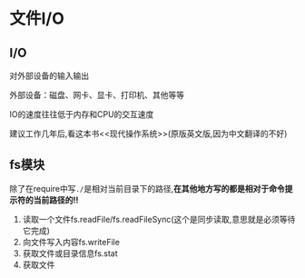 # 文件I/O

## I/O

对外部设备的输入输出

外部设备：磁盘、网卡、显卡、打印机、其他等等

IO的速度往往低于内存和CPU的交互速度

建议工作几年后,看这本书<<现代操作系统>>(原版英文版,因为中文翻译的不好)

## fs模块

除了在require中写`./`是相对当前目录下的路径,**在其他地方写的都是相对于命令提示符的当前路径的!!**

1. 读取一个文件fs.readFile/fs.readFileSync(这个是同步读取,意思就是必须等待它完成)
2. 向文件写入内容fs.writeFile
3. 获取文件或目录信息fs.stat
4. 获取文件